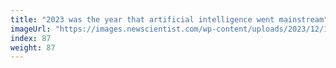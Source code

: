 ```yaml
---
title: "2023 was the year that artificial intelligence went mainstream"
imageUrl: "https://images.newscientist.com/wp-content/uploads/2023/12/12141558/SEI_182878822.jpg?width=600"
index: 87
weight: 87
---
```

